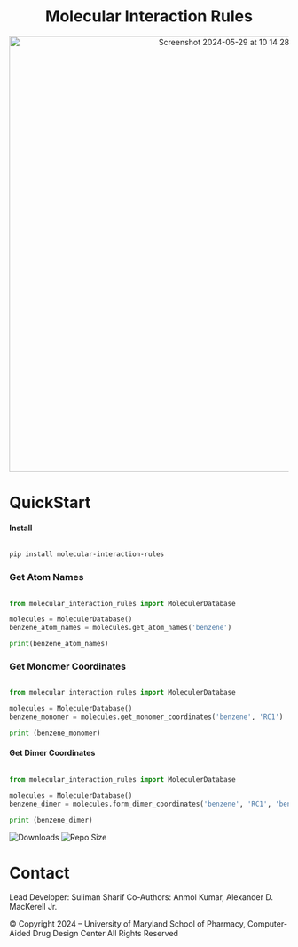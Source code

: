 <h1 align="center">Molecular Interaction Rules</h1>

<p align="center">
<img width="784" alt="Screenshot 2024-05-29 at 10 14 28 PM" src="https://github.com/mackerell-lab/Non-Covalent-Molecular-Interaction-Rules/assets/11812946/880e237a-f9a3-43d5-bb75-c7aeb756f28a">
</p>

QuickStart
==========

#### Install

```bash

pip install molecular-interaction-rules 

```
### Get Atom Names

```python

from molecular_interaction_rules import MoleculerDatabase

molecules = MoleculerDatabase()
benzene_atom_names = molecules.get_atom_names('benzene')

print(benzene_atom_names)

```

### Get Monomer Coordinates

```python

from molecular_interaction_rules import MoleculerDatabase

molecules = MoleculerDatabase()
benzene_monomer = molecules.get_monomer_coordinates('benzene', 'RC1')

print (benzene_monomer)

```

#### Get Dimer Coordinates 

```python

from molecular_interaction_rules import MoleculerDatabase

molecules = MoleculerDatabase()
benzene_dimer = molecules.form_dimer_coordinates('benzene', 'RC1', 'benzene', 'RC1')

print (benzene_dimer)

```

![Downloads](https://pepy.tech/badge/molecular-interaction-rules)
![Repo Size](https://img.shields.io/github/repo-size/mackerell-lab/non-covalent-molecular-interaction-rules)

Contact
=======

Lead Developer: Suliman Sharif
Co-Authors: Anmol Kumar, Alexander D. MacKerell Jr.

© Copyright 2024 – University of Maryland School of Pharmacy, Computer-Aided Drug Design Center All Rights Reserved

